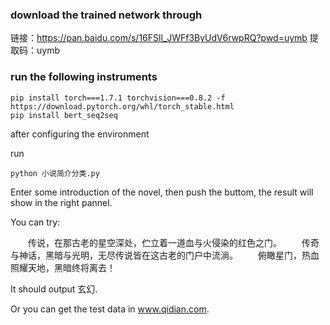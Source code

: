 ### download the trained network through
链接：https://pan.baidu.com/s/16FSll_JWFf3ByUdV6rwpRQ?pwd=uymb 
提取码：uymb

### run the following instruments

```
pip install torch===1.7.1 torchvision===0.8.2 -f https://download.pytorch.org/whl/torch_stable.html
pip install bert_seq2seq
```

after configuring the environment



run 

```
python 小说简介分类.py
```

Enter some introduction of the novel, then push the buttom, the result will show in the right pannel.

You can try:

　　传说，在那古老的星空深处，伫立着一道血与火侵染的红色之门。
　　传奇与神话，黑暗与光明，无尽传说皆在这古老的门户中流淌。
　　俯瞰星门，热血照耀天地，黑暗终将离去！

It should output 玄幻.

Or you can get the test data in www.qidian.com.